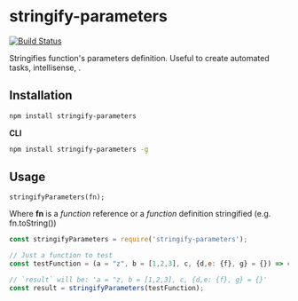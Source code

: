 # stringify-parameters

[![Build Status](https://api.travis-ci.org/DiegoZoracKy/stringify-parameters.svg)](https://travis-ci.org/DiegoZoracKy/stringify-parameters)

Stringifies function's parameters definition. Useful to create automated tasks, intellisense, .

## Installation

```bash
npm install stringify-parameters
```

**CLI**
```bash
npm install stringify-parameters -g
```

## Usage

`stringifyParameters(fn);`

Where **fn** is a *function* reference or a *function* definition stringified (e.g. fn.toString())

```javascript
const stringifyParameters = require('stringify-parameters');

// Just a function to test
const testFunction = (a = "z", b = [1,2,3], c, {d,e: {f}, g} = {}) => console.log("noop");

// `result` will be: 'a = "z, b = [1,2,3], c, {d,e: {f}, g} = {}'
const result = stringifyParameters(testFunction);
```